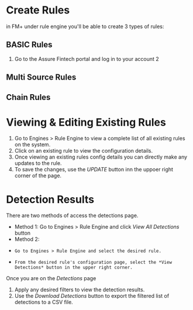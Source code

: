 # Create Rules
in FM+ under rule engine you'll be able to create 3 types of rules:

## BASIC Rules

1. Go to the Assure Fintech portal and log in to your account
2



## Multi Source Rules

## Chain Rules


# Viewing & Editing Existing Rules
1. Go to Engines > Rule Engine to view a complete list of all existing rules on the system.
2. Click on an existing rule to view the configuration details.
3. Once viewing an existing rules config details you can directly make any updates to the rule.
4. To save the changes, use the *UPDATE* button inn the uppoer right corner of the page. 

# Detection Results
There are two methods of access the detections page. 
- Method 1: Go to Engines > Rule Engine and click *View All Detections* button
- Method 2:
-     Go to Engines > Rule Engine and select the desired rule.
-     From the desired rule's configuration page, select the *View Detections* button in the upper right corner.

Once you are on the *Detections* page
1. Apply any desired filters to view the detection results.
2. Use the *Download Detections* button to export the filtered list of detections to a CSV file.
